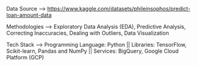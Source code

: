 Data Source --> https://www.kaggle.com/datasets/phileinsophos/predict-loan-amount-data

Methodologies --> Exploratory Data Analysis (EDA), Predictive Analysis, Correcting Inaccuracies, Dealing with Outliers, Data Visualization

Tech Stack --> Programming Language: Python || Libraries: TensorFlow, Scikit-learn, Pandas and NumPy || Services: BigQuery, Google Cloud Platform (GCP)
